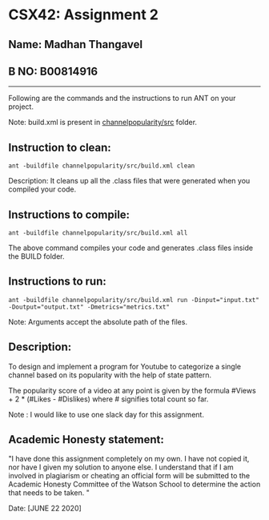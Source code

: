 # CSX42: Assignment 2
## Name: Madhan Thangavel
## B NO: B00814916

-----------------------------------------------------------------------

Following are the commands and the instructions to run ANT on your project.


Note: build.xml is present in [channelpopularity/src](./channelpopularity/src/) folder.

## Instruction to clean:

```commandline
ant -buildfile channelpopularity/src/build.xml clean
```

Description: It cleans up all the .class files that were generated when you
compiled your code.

## Instructions to compile:

```commandline
ant -buildfile channelpopularity/src/build.xml all
```
The above command compiles your code and generates .class files inside the BUILD folder.

## Instructions to run:

```commandline
ant -buildfile channelpopularity/src/build.xml run -Dinput="input.txt" -Doutput="output.txt" -Dmetrics="metrics.txt"
```
Note: Arguments accept the absolute path of the files.


## Description:

To design and implement a program for Youtube to categorize a single channel based on its popularity with the help of state pattern.

The popularity score of a video at any point is given by the formula #Views + 2 * (#Likes - #Dislikes) where # signifies total count so far.

Note : I would like to use one slack day for this assignment.

## Academic Honesty statement:

"I have done this assignment completely on my own. I have not copied
it, nor have I given my solution to anyone else. I understand that if
I am involved in plagiarism or cheating an official form will be
submitted to the Academic Honesty Committee of the Watson School to
determine the action that needs to be taken. "

Date: [JUNE 22 2020]


